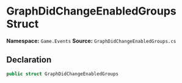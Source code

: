 # GraphDidChangeEnabledGroups Struct

**Namespace:** `Game.Events`
**Source:** `GraphDidChangeEnabledGroups.cs`

## Declaration

```csharp
public struct GraphDidChangeEnabledGroups
```

